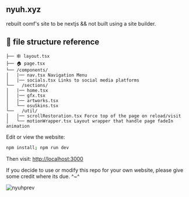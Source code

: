 ## nyuh.xyz

rebuilt oomf's site to be nextjs && not built using a site builder. 

## 📁 **file structure reference**

```
├── 🕸️ layout.tsx
├── 🏠 page.tsx 
└── /components/
│   |── nav.tsx Navigation Menu
│   |── socials.tsx Links to social media platforms
└──   /sections/
│   |── home.tsx
│   |── gfx.tsx
│   |── artworks.tsx
│   └── osuSkins.tsx
└──   /util/
│   |── scrollRestoration.tsx Force top of the page on reload/visit
│   └── motionWrapper.tsx Layout wrapper that handle page fadeIn animation
```

Edit or view the website:
```bash
npm install; npm run dev
```

Then visit: [http://localhost:3000](http://localhost:3000)

If you decide to use or modify this repo for your own website, please give some credit where its due. ^~^

![nyuhprev](https://github.com/user-attachments/assets/d38fdb6d-d437-4048-84f7-caaea70b625b)
